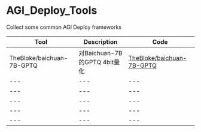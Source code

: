 # AGI_Deploy_Tools
Collect some common AGI Deploy frameworks

| Tool | Description | Code |
| --- | --- |--- |
| TheBloke/baichuan-7B-GPTQ | 对Baichuan-7B的GPTQ 4bit量化 | [TheBloke/baichuan-7B-GPTQ](https://huggingface.co/TheBloke/baichuan-7B-GPTQ) |
| --- | --- |--- |
| --- | --- |--- |
| --- | --- |--- |
| --- | --- |--- |
| --- | --- |--- |




